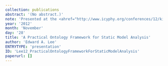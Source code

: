 ```yaml
---
collection: publications
abstract: '(No abstract.)'
note: 'Presented at the <ahref="http://www.icyphy.org/conferences/12/kickoff/index.htm">iCyPhy Kickoff</a>, November 29 & 30, 2012,Berkeley.'
year: '2012'
month: 'November'
day: '28'
title: 'A Practical Ontology Framework for Static Model Analysis'
author: 'Edward A. Lee'
ENTRYTYPE: 'presentation'
ID: 'Lee12_PracticalOntologyFrameworkForStaticModelAnalysis'
paperurl: []
---
```

